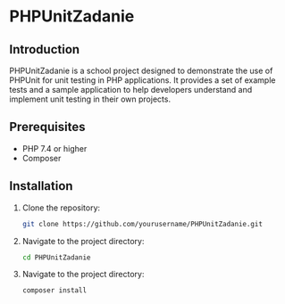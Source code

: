 # PHPUnitZadanie

## Introduction
PHPUnitZadanie is a school project designed to demonstrate the use of PHPUnit for unit testing in PHP applications. It provides a set of example tests and a sample application to help developers understand and implement unit testing in their own projects.

## Prerequisites
- PHP 7.4 or higher
- Composer

## Installation
1. Clone the repository:
   ```sh
   git clone https://github.com/yourusername/PHPUnitZadanie.git
2. Navigate to the project directory:
    ```sh
    cd PHPUnitZadanie
3. Navigate to the project directory:
    ```sh
    composer install
